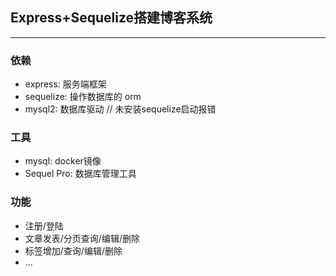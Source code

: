 ## Express+Sequelize搭建博客系统
****
### 依赖
- express: 服务端框架
- sequelize: 操作数据库的 orm
- mysql2: 数据库驱动 // 未安装sequelize启动报错

### 工具
- mysql: docker镜像
- Sequel Pro: 数据库管理工具

### 功能
- 注册/登陆
- 文章发表/分页查询/编辑/删除
- 标签增加/查询/编辑/删除
- ...
